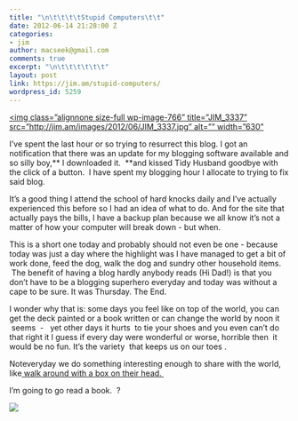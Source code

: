 ```yaml
---
title: "\n\t\t\t\tStupid Computers\t\t"
date: 2012-06-14 21:28:00 Z
categories:
- jim
author: macseek@gmail.com
comments: true
excerpt: "\n\t\t\t\t\t\t"
layout: post
link: https://jim.am/stupid-computers/
wordpress_id: 5259
---
```


[<img class=”alignnone size-full wp-image-766” title=”JIM_3337” src=”http://jim.am/images/2012/06/JIM_3337.jpg” alt=”” width=”630”](http://jim.am/stupid-computers/jim_3337/)  

I’ve spent the last hour or so trying to resurrect this blog. I got an notification that there was an update for my blogging software available and so silly boy,** I downloaded it.  **and kissed Tidy Husband goodbye with the click of a button.  I have spent my blogging hour I allocate to trying to fix said blog.




It’s a good thing I attend the school of hard knocks daily and I’ve actually experienced this before so I had an idea of what to do. And for the site that actually pays the bills, I have a backup plan because we all know it’s not a matter of how your computer will break down - but when.




This is a short one today and probably should not even be one - because today was just a day where the highlight was I have managed to get a bit of work done, feed the dog, walk the dog and sundry other household items.  The benefit of having a blog hardly anybody reads (Hi Dad!) is that you don’t have to be a blogging superhero everyday and today was without a cape to be sure. It was Thursday. The End.




I wonder why that is: some days you feel like on top of the world, you can get the deck painted or a book written or can change the world by noon it  seems  -   yet other days it hurts  to tie your shoes and you even can’t do that right it I guess if every day were wonderful or worse, horrible then  it would be no fun. It’s the variety  that keeps us on our toes .




Noteveryday we do something interesting enough to share with the world, like[ walk around with a box on their head. ](http://jim.am/to-venus-and-back/)




I’m going to go read a book.  ?




[![](http://jim.am/images/2012/06/JIM_3761.jpg)](http://jim.am/stupid-computers/jim_3761/)


		
